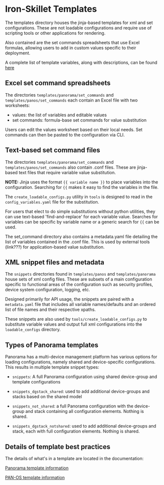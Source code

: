 # Iron-Skillet Templates

The templates directory houses the jinja-based templates for xml and set
configurations. These are not loadable configurations and require use
of scripting tools or other applications for rendering.

Also contained are the set commands spreadsheets that use Excel formulas,
allowing users to add in custom values specific to their deployment.

A complete list of template variables, along with descriptions, can be found
[here](https://iron-skillet.readthedocs.io/en/81dev/creating_loadable_configs.html#variables-list-and-descriptions)


##  Excel set command spreadsheets
The directories `templates/panorama/set_commands` and `templates/panos/set_commands`
each contain an Excel file with two worksheets:

* values: the list of variables and editable values
* set commands: formula-base set commands for value substitution

Users can edit the values worksheet based on their local needs. Set commands
can then be pasted to the configuration via CLI.

## Text-based set command files
The directories `templates/panorama/set_commands` and `templates/panos/set_commands`
also contain .conf files. These are jinja-based text files that require variable
value substitution.

**NOTE:** Jinja uses the format `{{ variable name }}` to place variables into
the configuration. Searching for `{{` makes it easy to find the variables
in the file.

The `create_loadable_configs.py` utility in `tools` is designed to read in
the `config_variables.yaml` file for the substitution.

For users that elect to do simple substitutions without python utilities,
they can use text-based 'find-and-replace' for each variable value. Searches
for variables can be specific by variable name or a generic search for `{{`
can be used.

The set_command directory also contains a metadata.yaml file detailing the
list of variables contained in the .conf file. This is used by external tools
(link???) for application-based value substitution.

## XML snippet files and metadata
The `snippets` directories found in `templates/panos` and `templates/panorama`
house sets of xml config files. These are subsets of a main configuration
specific to functional areas of the configuration such as security profiles,
device system configuration, logging, etc.

Designed primarily for API usage, the snippets are paired with a `metadata.yaml`
file that includes all variable names/defaults and an ordered list of file names
and their respective xpaths.

These snippets are also used by `tools/create_loadable_configs.py` to
substitute variable values and output full xml configurations into the
`loadable_configs` directory.

## Types of Panorama templates
Panorama has a multi-device management platform has various options for loading
configurations, namely shared and device-specific configurations. This results
in multiple template snippet types:

* `snippets`: A full Panorama configuration using shared device-group
and template configurations

* `snippets_dgstack_shared`: used to add additional device-groups
and stacks based on the shared model

* `snippets_not_shared`: a full Panorama configuration with the device-group
and stack containing all configuration elements. Nothing is shared.

* `snippets_dgstack_notshared`: used to add additional device-groups
and stack, each with full configuration elements. Nothing is shared.


## Details of template best practices
The details of what's in a template are located in the documentation:

[Panorama template information](https://iron-skillet.readthedocs.io/en/81dev/panorama_template_guide.html)

[PAN-OS template information](https://iron-skillet.readthedocs.io/en/81dev/panos_template_guide.html)
